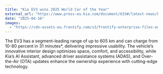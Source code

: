 ```yaml
---
title: "Kia EV3 wins 2025 World Car of the Year"
external_url: "https://www.press-eu.kia.com/document/633#/latest-news/kia-ev3-wins-2025-world-car-of-the-year"
date: "2025-04-16"
images:
  - "https://cdn-assets-eu.frontify.com/s3/frontify-enterprise-files-eu/eyJwYXRoIjoia2lhXC9maWxlXC9oUEx3RkZGdkhReERYM0Fnb3JUcC5qcGcifQ:kia:JUj9fEEKyhzYmXJ4qiDkeUwwKKv_Bk3kyBQEGvnELcE?width=800&format=webp&quality=100"
---
```


The EV3 has a segment-leading range of up to 605 km and can charge from 10-80 percent in 31 minutes*, delivering impressive usability. The vehicle’s innovative interior design optimizes space, comfort, and accessibility, while Kia’s AI Assistant, advanced driver assistance systems (ADAS), and Over-the-Air (OTA) updates enhance the ownership experience with cutting-edge technology.